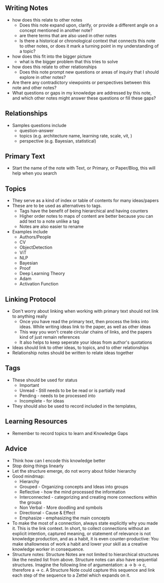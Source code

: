 
## Writing Notes
* how does this relate to other notes
	* Does this note expand upon, clarify, or provide a different angle on a concept mentioned in another note?
	* are there terms that are also used in other notes
	* Is there a historical or chronological context that connects this note to other notes, or does it mark a turning point in my understanding of a topic?
* how does this fit into the bigger picture
	* what is the bigger problem that this tries to solve
* how does this relate to other relationships
	* Does this note prompt new questions or areas of inquiry that I should explore in other notes?
* Are there any contradictory viewpoints or perspectives between this note and other notes?
* What questions or gaps in my knowledge are addressed by this note, and which other notes might answer these questions or fill these gaps?

## Relationships
- Samples questions include
	- question-answer
	* topics (e.g. architecture name, learning rate, scale, vit, )
	* perspective (e.g. Bayesian, statistical)
## Primary Text
- Start the name of the note with Text, or Primary, or Paper/Blog, this will help when you search 

## Topics
* They serve as a kind of index or table of contents for many ideas/papers
* These are to be used as alternatives to tags. 
	* Tags have the benefit of being hierarchical and having counters
	* Higher order notes to maps of content are better because you can add text to a note unlike a tag
	* Notes are also easier to rename
* Examples include 
	* Authors/People
	* CV
	* ObjectDetection
	* ViT
	* NLP
	* Bayesian
	* Proof
	* Deep Learning Theory
	* Adam
	* Activation Function

## Linking Protocol
- Don't worry about linking when working with primary text should not link to anything really
	- Once you have read the primary text, then process the links into ideas. While writing ideas link to the paper, as well as other ideas
	- This way you won't create circular chains of links, and the papers kind of just remain references
	- It also helps to keep seperate your ideas from author's quotations
- Ideas should link to other ideas, to topics, and to other relationships
- Relationship notes should be written to relate ideas together

## Tags
* These should be used for status
	* Important
	* Unread - Still needs to be be read or is partially read
	* Pending - needs to be processed into 
	* Incomplete - for ideas
* They should also be used to record  included in the templates, 
## Learning Resources
* Remember to record topics to learn and Knowledge Gaps

## Advice
* Think how can I encode this knowledge better
* Stop doing things linearly
* Let the structure emerge, do not worry about folder hierarchy
* Good mindmap:
	* Hierarchy
	* Grouped - Organizing concepts and Ideas into groups
	* Reflective - how the mind processed the information
	* Interconnected - categorizing and creating more connections within the groups  
	* Non Verbal - More doodling and symbols
	* Directional - Cause & Effect
	* Emphasize - emphasizing the main concepts
* To make the most of a connection, always state explicitly why you made it. This is the link context. In short, to collect connections without an explicit intention, captured meaning, or statement of relevance is not knowledge production, and as a habit, it is even counter-productive: You make shallowness of work a habit and lower your skill as a creative knowledge worker in consequence.
* Structure notes: Structure Notes are not limited to hierarchical structures like the nested list from above. Structure notes can also have sequential structures. Imagine the following line of argumentation: a -> b -> c, therefore a -> c. A Structure Note could capture this sequence and link each step of the sequence to a Zettel which expands on it.










